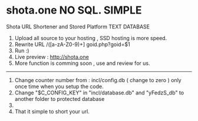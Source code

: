 # shota.one NO SQL. SIMPLE
Shota URL Shortener and Stored Platform TEXT DATABASE 
1. Upload all source to your hosting , SSD hosting is more speed.
2. Rewrite URL /([a-zA-Z0-9)+] goid.php?goid=$1
3. Run :)
4. Live preview : http://shota.one
5. More function is comming soon , use and review for us.
____________________________________
1. Change counter number from : incl/config.db ( change to zero ) only once time when you setup the code.
2. Change "$C_CONFIG_KEY" in "incl/database.db" and "yFedzS_db" to another folder to protected database
3. 
3. That it simple to short your url.
